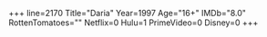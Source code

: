 +++
line=2170
Title="Daria"
Year=1997
Age="16+"
IMDb="8.0"
RottenTomatoes=""
Netflix=0
Hulu=1
PrimeVideo=0
Disney=0
+++

